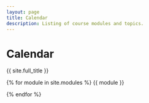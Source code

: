```yaml
---
layout: page
title: Calendar
description: Listing of course modules and topics.
---
```


# Calendar

{{ site.full_title }}

{% for module in site.modules %}
{{ module }}

{% endfor %}
